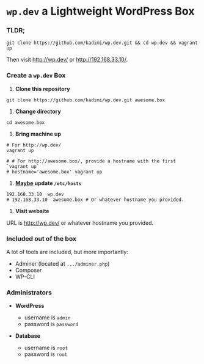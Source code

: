 # `wp.dev` a Lightweight WordPress Box

### TLDR;

```shell
git clone https://github.com/kadimi/wp.dev.git && cd wp.dev && vagrant up
```
Then visit http://wp.dev/ or http://192.168.33.10/.

### Create a `wp.dev` Box

1. **Clone this repository**

  ```shell
  git clone https://github.com/kadimi/wp.dev.git awesome.box
  ```
1. **Change directory**

  ```shell
  cd awesome.box
  ```
1. **Bring machine up**

  ```shell
  # For http://wp.dev/
  vagrant up

  # # For http://awesome.box/, provide a hostname with the first `vagrant up`
  # hostname='awesome.box' vagrant up
  ```
1. **[Maybe](https://github.com/cogitatio/vagrant-hostsupdater "The Vagrant::Hostsupdater plugin adds an entry to your /etc/hosts file on the host system.") update `/etc/hosts`**

  ```
  192.168.33.10  wp.dev
  # 192.168.33.10  awesome.box # Or whatever hostname you provided.
  ```

1. **Visit website**

  URL is http://wp.dev/ or whatever hostname you provided.

### Included out of the box

A lot of tools are included, but more importantly:

- Adminer (located at `.../adminer.php`)
- Composer
- WP-CLI

### Administrators

- **WordPress**
  - username is `admin`
  - password is `password`
  
- **Database**
  - username is `root`
  - password is `root`

